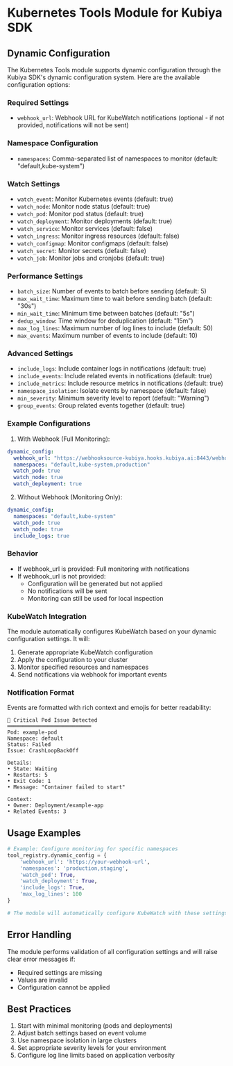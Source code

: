 # Kubernetes Tools Module for Kubiya SDK

## Dynamic Configuration

The Kubernetes Tools module supports dynamic configuration through the Kubiya SDK's dynamic configuration system. Here are the available configuration options:

### Required Settings
- `webhook_url`: Webhook URL for KubeWatch notifications (optional - if not provided, notifications will not be sent)

### Namespace Configuration
- `namespaces`: Comma-separated list of namespaces to monitor (default: "default,kube-system")

### Watch Settings
- `watch_event`: Monitor Kubernetes events (default: true)
- `watch_node`: Monitor node status (default: true)
- `watch_pod`: Monitor pod status (default: true)
- `watch_deployment`: Monitor deployments (default: true)
- `watch_service`: Monitor services (default: false)
- `watch_ingress`: Monitor ingress resources (default: false)
- `watch_configmap`: Monitor configmaps (default: false)
- `watch_secret`: Monitor secrets (default: false)
- `watch_job`: Monitor jobs and cronjobs (default: true)

### Performance Settings
- `batch_size`: Number of events to batch before sending (default: 5)
- `max_wait_time`: Maximum time to wait before sending batch (default: "30s")
- `min_wait_time`: Minimum time between batches (default: "5s")
- `dedup_window`: Time window for deduplication (default: "15m")
- `max_log_lines`: Maximum number of log lines to include (default: 50)
- `max_events`: Maximum number of events to include (default: 10)

### Advanced Settings
- `include_logs`: Include container logs in notifications (default: true)
- `include_events`: Include related events in notifications (default: true)
- `include_metrics`: Include resource metrics in notifications (default: true)
- `namespace_isolation`: Isolate events by namespace (default: false)
- `min_severity`: Minimum severity level to report (default: "Warning")
- `group_events`: Group related events together (default: true)

### Example Configurations

1. With Webhook (Full Monitoring):
```yaml
dynamic_config:
  webhook_url: "https://webhooksource-kubiya.hooks.kubiya.ai:8443/webhook"
  namespaces: "default,kube-system,production"
  watch_pod: true
  watch_node: true
  watch_deployment: true
```

2. Without Webhook (Monitoring Only):
```yaml
dynamic_config:
  namespaces: "default,kube-system"
  watch_pod: true
  watch_node: true
  include_logs: true
```

### Behavior
- If webhook_url is provided: Full monitoring with notifications
- If webhook_url is not provided: 
  - Configuration will be generated but not applied
  - No notifications will be sent
  - Monitoring can still be used for local inspection

### KubeWatch Integration

The module automatically configures KubeWatch based on your dynamic configuration settings. It will:

1. Generate appropriate KubeWatch configuration
2. Apply the configuration to your cluster
3. Monitor specified resources and namespaces
4. Send notifications via webhook for important events

### Notification Format

Events are formatted with rich context and emojis for better readability:

```
🚨 Critical Pod Issue Detected
═══════════════════════════
Pod: example-pod
Namespace: default
Status: Failed
Issue: CrashLoopBackOff

Details:
• State: Waiting
• Restarts: 5
• Exit Code: 1
• Message: "Container failed to start"

Context:
• Owner: Deployment/example-app
• Related Events: 3
```

## Usage Examples

```python
# Example: Configure monitoring for specific namespaces
tool_registry.dynamic_config = {
    'webhook_url': 'https://your-webhook-url',
    'namespaces': 'production,staging',
    'watch_pod': True,
    'watch_deployment': True,
    'include_logs': True,
    'max_log_lines': 100
}

# The module will automatically configure KubeWatch with these settings
```

## Error Handling

The module performs validation of all configuration settings and will raise clear error messages if:
- Required settings are missing
- Values are invalid
- Configuration cannot be applied

## Best Practices

1. Start with minimal monitoring (pods and deployments)
2. Adjust batch settings based on event volume
3. Use namespace isolation in large clusters
4. Set appropriate severity levels for your environment
5. Configure log line limits based on application verbosity
